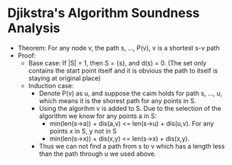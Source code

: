 # Djikstra's Algorithm Soundness Analysis
* Theorem: For any node v, the path s, ..., P(v), v is a shortest s-v path
* Proof:
  * Base case: If |S| = 1, then S = {s}, and d(s) = 0. (The set only contains the start point itself and it is obvious the path to itself is staying at original place)
  * Induction case:
    * Denote P(v) as u, and suppose the caim holds for path s, ..., u, which means it is the shorest path for any points in S.
    * Using the algorihm v is added to S. Due to the selection of the algorithm we know for any points a in S:
      * min(len(s->a)) + dis(a,v) <= len(s->u) + dis(u,v).
    For any points x in S, y not in S
      * min(len(s->x)) + dis(x,y) <= len(s->x) + dis(x,y).
    * Thus we can not find a path from s to v which has a length less than the path through u we used above.